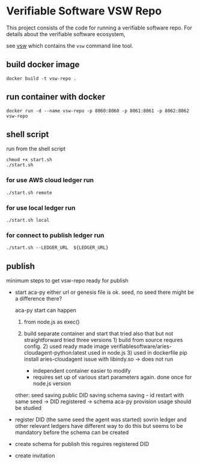 # Verifiable Software VSW Repo

This project consists of the code for running a verifiable software repo. For
details about the verifiable software ecosystem, 

see
[vsw](https://github.com/verifiablesoftware/vsw) which contains the `vsw`
command line tool.

## build docker image 
```
docker build -t vsw-repo .
```

## run container with docker
```
docker run -d --name vsw-repo -p 8060:8060 -p 8061:8061 -p 8062:8062  vsw-repo
```

## shell script

run from the shell script

```
chmod +x start.sh
./start.sh
```

### for use AWS cloud ledger run 
```
./start.sh remote
```

### for use local ledger run 
```
./start.sh local
```

### for connect to publish ledger run 
```
./start.sh --LEDGER_URL  ${LEDGER_URL}
```

## publish

minimum steps to get vsw-repo ready for publish

- start aca-py
	either url or genesis file is ok. 
		seed, no seed there might be a difference there?
	
	aca-py start can happen 
	1) from node.js as exec() 
	2) build separate container and start that
		tried also that but not straightforward
			tried three versions
			1) build from source 
				requres config.
			2) used ready made image 
				 verifiablesoftware/aries-cloudagent-python:latest
				 used in node.js
			3) used in dockerfile pip install aries-cloudagent
				issue with libindy.so -> does not run
			
		+ independent container easier to modify
		- requires set up of various start parameters again. done once for node.js version
		

	other:
	seed saving
	public DID saving
	schema saving - id
	restart with same seed -> DID registered -> schema 
	aca-py provision usage should be studied 		
	
	
- register DID (the same seed the agent was started)
	sovrin ledger and other relevant ledgers have different way to do this but seems to be mandatory before the schema can be created
	
- create schema for publish 
	this reguires registered DID

- create invitation